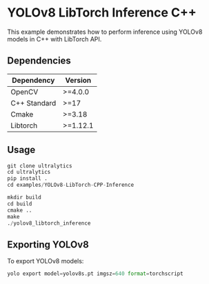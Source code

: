 ﻿# YOLOv8 LibTorch Inference C++

This example demonstrates how to perform inference using YOLOv8 models in C++ with LibTorch API.

## Dependencies

| Dependency   | Version  |
| ------------ | -------- |
| OpenCV       | >=4.0.0  |
| C++ Standard | >=17     |
| Cmake        | >=3.18   |
| Libtorch     | >=1.12.1 |

## Usage

```py
git clone ultralytics
cd ultralytics
pip install .
cd examples/YOLOv8-LibTorch-CPP-Inference

mkdir build
cd build
cmake ..
make
./yolov8_libtorch_inference
```

## Exporting YOLOv8

To export YOLOv8 models:

```py
yolo export model=yolov8s.pt imgsz=640 format=torchscript
```
